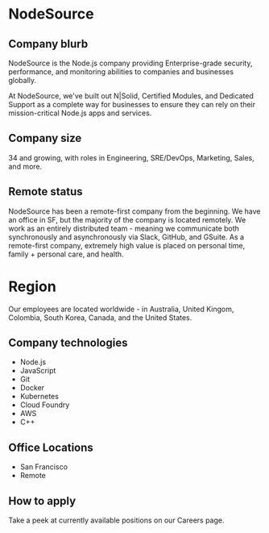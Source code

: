# NodeSource

## Company blurb

NodeSource is the Node.js company providing Enterprise-grade security, performance, and monitoring abilities to companies and businesses globally.

At NodeSource, we've built out N|Solid, Certified Modules, and Dedicated Support as a complete way for businesses to ensure they can rely on their mission-critical Node.js apps and services.

## Company size

34 and growing, with roles in Engineering, SRE/DevOps, Marketing, Sales, and more.

## Remote status

NodeSource has been a remote-first company from the beginning. We have an office in SF, but the majority of the company is located remotely. We work as an entirely distributed team - meaning we communicate both synchronously and asynchronously via Slack, GitHub, and GSuite. As a remote-first company, extremely high value is placed on personal time, family + personal care, and health.

# Region

Our employees are located worldwide - in Australia, United Kingom, Colombia, South Korea, Canada, and the United States.

## Company technologies

* Node.js
* JavaScript
* Git
* Docker
* Kubernetes
* Cloud Foundry
* AWS
* C++

## Office Locations

- San Francisco
- Remote

## How to apply
Take a peek at currently available positions on our Careers page.

